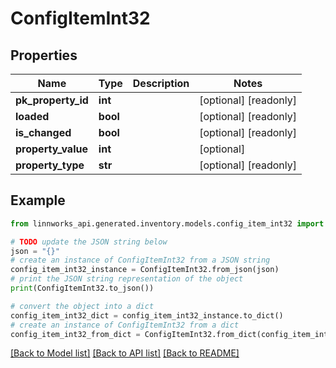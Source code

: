 # ConfigItemInt32


## Properties

Name | Type | Description | Notes
------------ | ------------- | ------------- | -------------
**pk_property_id** | **int** |  | [optional] [readonly] 
**loaded** | **bool** |  | [optional] [readonly] 
**is_changed** | **bool** |  | [optional] [readonly] 
**property_value** | **int** |  | [optional] 
**property_type** | **str** |  | [optional] [readonly] 

## Example

```python
from linnworks_api.generated.inventory.models.config_item_int32 import ConfigItemInt32

# TODO update the JSON string below
json = "{}"
# create an instance of ConfigItemInt32 from a JSON string
config_item_int32_instance = ConfigItemInt32.from_json(json)
# print the JSON string representation of the object
print(ConfigItemInt32.to_json())

# convert the object into a dict
config_item_int32_dict = config_item_int32_instance.to_dict()
# create an instance of ConfigItemInt32 from a dict
config_item_int32_from_dict = ConfigItemInt32.from_dict(config_item_int32_dict)
```
[[Back to Model list]](../README.md#documentation-for-models) [[Back to API list]](../README.md#documentation-for-api-endpoints) [[Back to README]](../README.md)


